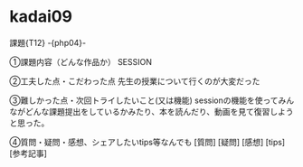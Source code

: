 # kadai09

課題{T12} -{php04}-

①課題内容（どんな作品か） SESSION

②工夫した点・こだわった点 先生の授業について行くのが大変だった

③難しかった点・次回トライしたいこと(又は機能) sessionの機能を使ってみんながどんな課題提出をしているかみたり、本を読んだり、動画を見て復習しようと思った。

④質問・疑問・感想、シェアしたいtips等なんでも [質問] [疑問] [感想] [tips] [参考記事]
